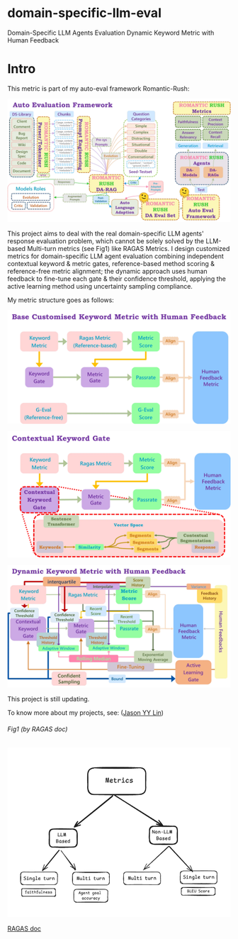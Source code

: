 # domain-specific-llm-eval
Domain-Specific LLM Agents Evaluation Dynamic Keyword Metric with Human Feedback

# Intro

This metric is part of my auto-eval framework Romantic-Rush:

![auto-eval-framework](auto-eval-framework.png)

This project aims to deal with the real domain-specific LLM agents' response evaluation problem, which cannot be solely solved by the LLM-based Multi-turn metrics (see Fig1) like RAGAS Metrics. I design customized metrics for domain-specific LLM agent evaluation combining independent contextual keyword & metric gates, reference-based method scoring & reference-free metric alignment; the dynamic approach uses human feedback to fine-tune each gate & their confidence threshold, applying the active learning method using uncertainty sampling compliance.

My metric structure goes as follows:

![base-metric](base-metric.png)

![contextual-keyword-gate](contextual-keyword-gate.png)

![dynamic-metric](dynamic-metric.png)


This project is still updating.

To know more about my projects, see: ([Jason YY Lin](https://a-one-and-a-two.notion.site/Jason-YY-Lin-9c867799194b4c0abf124d55209a5f1e?pvs=4))

###### Fig1 (by RAGAS doc)

![metric-category](metric-category.png)

[RAGAS doc](https://docs.ragas.io/en/latest/concepts/metrics/overview/)
